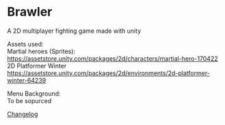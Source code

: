 # Brawler
A 2D multiplayer fighting game made with unity  


Assets used:  
Martial heroes (Sprites): https://assetstore.unity.com/packages/2d/characters/martial-hero-170422  
2D Platformer Winter https://assetstore.unity.com/packages/2d/environments/2d-platformer-winter-64239  

Menu Background:  
To be sopurced  


[Changelog](Changelog.md)
